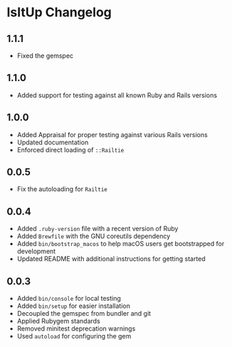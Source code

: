# IsItUp Changelog

## 1.1.1
- Fixed the gemspec

## 1.1.0
- Added support for testing against all known Ruby and Rails versions

## 1.0.0
- Added Appraisal for proper testing against various Rails versions
- Updated documentation
- Enforced direct loading of `::Railtie`

## 0.0.5
- Fix the autoloading for `Railtie`

## 0.0.4
- Added `.ruby-version` file with a recent version of Ruby
- Added `Brewfile` with the GNU coreutils dependency
- Added `bin/bootstrap_macos` to help macOS users get bootstrapped for development
- Updated README with additional instructions for getting started

## 0.0.3
- Added `bin/console` for local testing
- Added `bin/setup` for easier installation
- Decoupled the gemspec from bundler and git
- Applied Rubygem standards
- Removed minitest deprecation warnings
- Used `autoload` for configuring the gem
